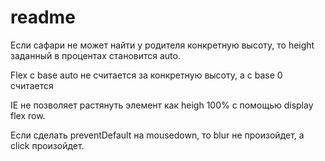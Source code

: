 # readme

Если сафари не может найти у родителя конкретную высоту, то height заданный в процентах становится auto.

Flex с base auto не считается за конкретную высоту, а с base 0 считается

IE не позволяет растянуть элемент как heigh 100% с помощью display flex row.

Если сделать preventDefault на mousedown, то blur не произойдет, а click произойдет.
